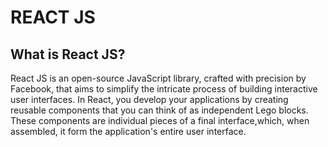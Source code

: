 # REACT JS

## What is React JS?

 React JS is an open-source JavaScript library, crafted with precision by Facebook, that aims to simplify the intricate process of building interactive user interfaces. In React, you develop your applications by creating reusable components that you can think of as independent Lego blocks. These components are individual pieces of a final interface,which, when assembled, it form the application's entire user interface.